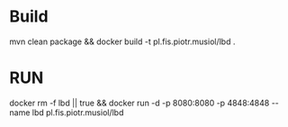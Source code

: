 # Build
mvn clean package && docker build -t pl.fis.piotr.musiol/lbd .

# RUN

docker rm -f lbd || true && docker run -d -p 8080:8080 -p 4848:4848 --name lbd pl.fis.piotr.musiol/lbd 